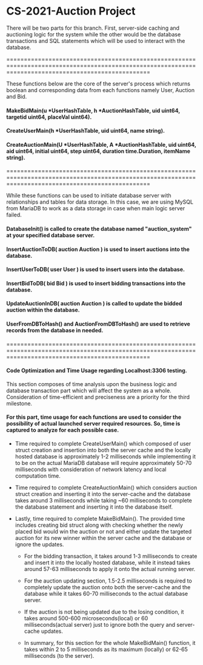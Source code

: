 
# CS-2021-Auction Project

There will be two parts for this branch. First, server-side caching and auctioning logic for the system while the other would be the database transactions and SQL statements which will be used to interact with the database.

=====================================================================================================================================================

These functions below are the core of the server's process which returns boolean and corresponding data from each functions namely User, Auction and Bid.

#### MakeBidMain(u *UserHashTable, h *AuctionHashTable, uid uint64, targetid uint64, placeVal uint64).

#### CreateUserMain(h *UserHashTable, uid uint64, name string).

#### CreateAuctionMain(U *UserHashTable, A *AuctionHashTable, uid uint64, aid uint64, initial uint64, step uint64, duration time.Duration, itemName string). 

=====================================================================================================================================================

While these functions can be used to initiate database server with relationships and tables for data storage. In this case, we are using MySQL from MariaDB to work as a data storage in case when main logic server failed.

#### DatabaseInit() is called to create the database named "auction_system" at your specified database server.

#### InsertAuctionToDB( auction Auction ) is used to insert auctions into the database. 
#### InsertUserToDB( user User ) is used to insert users into the database. 
#### InsertBidToDB( bid Bid  ) is used to insert bidding transactions into the database. 
#### UpdateAuctionInDB( auction Auction ) is called to update the bidded auction within the database.
#### UserFromDBToHash() and AuctionFromDBToHash() are used to retrieve records from the database in needed.

=====================================================================================================================================================

#### Code Optimization and Time Usage regarding Localhost:3306 testing.
This section composes of time analysis upon the business logic and database transaction part which will affect the system as a whole. Consideration of time-efficient and preciseness are a priority for the third milestone.

#### For this part, time usage for each functions are used to consider the possibility of actual launched server required resources. So, time is captured to analyze for each possible case.

- Time required to complete CreateUserMain() which composed of user struct creation and insertion into both the server cache and the locally hosted database is approximately 1-2 milliseconds while implementing it to be on the actual MariaDB database will require approximately 50-70 milliseconds with consideration of network latency and local computation time.

- Time required to complete CreateAuctionMain() which considers auction struct creation and inserting it into the server-cache and the database takes around 3 milliseconds while taking ~60 milliseconds to complete the database statement and inserting it into the database itself.

- Lastly, time required to complete MakeBidMain(). The provided time includes creating bid struct along with checking whether the newly placed bid would win the auction or not and either update the targeted auction for its new winner within the server cache and the database or ignore the updates.

    - For the bidding transaction, it takes around 1-3 milliseconds to create and insert it into the locally hosted database, while it instead takes around 57-63 milliseconds to apply it onto the actual running server.
    - For the auction updating section, 1.5-2.5 milliseconds is required to completely update the auction onto both the server-cache and the database while it takes 60-70 milliseconds to the actual database server.
    - If the auction is not being updated due to the losing condition, it takes around 500-600 microseconds(local) or 60 milliseconds(actual server) just to ignore both the query and server-cache updates.
    
    - In summary, for this section for the whole MakeBidMain() function, it takes within 2 to 5 milliseconds as its maximum (locally) or 62-65 milliseconds (to the server).





